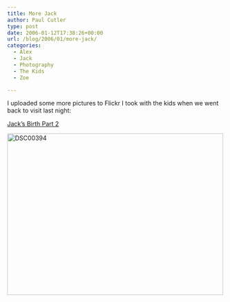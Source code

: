 ```yaml
---
title: More Jack
author: Paul Cutler
type: post
date: 2006-01-12T17:38:26+00:00
url: /blog/2006/01/more-jack/
categories:
  - Alex
  - Jack
  - Photography
  - The Kids
  - Zoe

---
```

I uploaded some more pictures to Flickr I took with the kids when we went back to visit last night:

[Jack&#8217;s Birth Part 2][1]

[<img src="https://i1.wp.com/static.flickr.com/9/85638075_66672781d9.jpg?resize=500%2C375" width="500" height="375" alt="DSC00394" data-recalc-dims="1" />][2]

 [1]: http://www.flickr.com/photos/silwenae/sets/1829078/
 [2]: http://www.flickr.com/photos/silwenae/85638075/ "Photo Sharing"